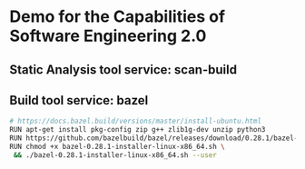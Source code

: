 # Demo for the Capabilities of Software Engineering 2.0

## Static Analysis tool service: scan-build

## Build tool service: bazel

```bash
# https://docs.bazel.build/versions/master/install-ubuntu.html
RUN apt-get install pkg-config zip g++ zlib1g-dev unzip python3
RUN https://github.com/bazelbuild/bazel/releases/download/0.28.1/bazel-0.28.1-installer-linux-x86_64.sh
RUN chmod +x bazel-0.28.1-installer-linux-x86_64.sh \
 && ./bazel-0.28.1-installer-linux-x86_64.sh --user
```

